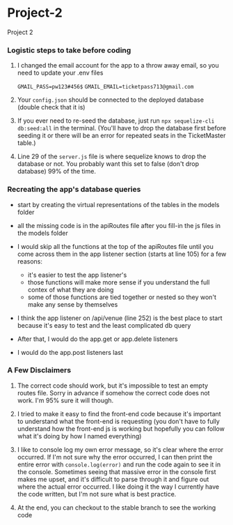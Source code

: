 # Project-2
Project 2

### Logistic steps to take before coding 

1. I changed the email account for the app to a throw away email, so you need to update your .env files 

    `GMAIL_PASS=pw123#456$`
    `GMAIL_EMAIL=ticketpass713@gmail.com`

2. Your `config.json` should be connected to the deployed database (double check that it is)

3. If you ever need to re-seed the database, just run `npx sequelize-cli db:seed:all` in the terminal. (You'll have to drop the database first before seeding it or there will be an error for repeated seats in the TicketMaster table.)

4. Line 29 of the `server.js` file is where sequelize knows to drop the database or not. You probably want this set to false (don't drop database) 99% of the time.



### Recreating the app's database queries

- start by creating the virtual representations of the tables in the models folder

- all the missing code is in the apiRoutes file after you fill-in the js files in the models folder

- I would skip all the functions at the top of the apiRoutes file until you come across them in the app listener section (starts at line 105) for a few reasons: 
    - it's easier to test the app listener's
    - those functions will make more sense if you understand the full contex of what they are doing
    - some of those functions are tied together or nested so they won't make any sense by themselves

- I think the app listener on /api/venue (line 252) is the best place to start because it's easy to test and the least complicated db query 

- After that, I would do the app.get or app.delete listeners 

- I would do the app.post listeners last




### A Few Disclaimers

1. The correct code should work, but it's impossible to test an empty routes file. Sorry in advance if somehow the correct code does not work. I'm 95% sure it will though.

2. I tried to make it easy to find the front-end code because it's important to understand what the front-end is requesting (you don't have to fully understand how the front-end js is working but hopefully you can follow what it's doing by how I named everything)

3. I like to console log my own error message, so it's clear where the error occurred. If I'm not sure why the error occurred, I can then print the entire error with `console.log(error)` and run the code again to see it in the console. Sometimes seeing that massive error in the console first makes me upset, and it's difficult to parse through it and figure out where the actual error occurred. I like doing it the way I currently have the code written, but I'm not sure what is best practice.   

4. At the end, you can checkout to the stable branch to see the working code